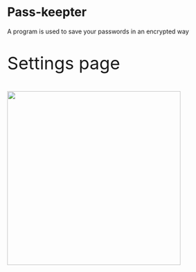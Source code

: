 # Pass-keepter
A program is used to save your passwords in an encrypted way
<p style="font-size: 40px">Settings page</p>
<img src="https://github.com/user-attachments/assets/c0295667-0482-436b-8b0d-67c606e92222" style="height: 400px; width:400px;"/>
